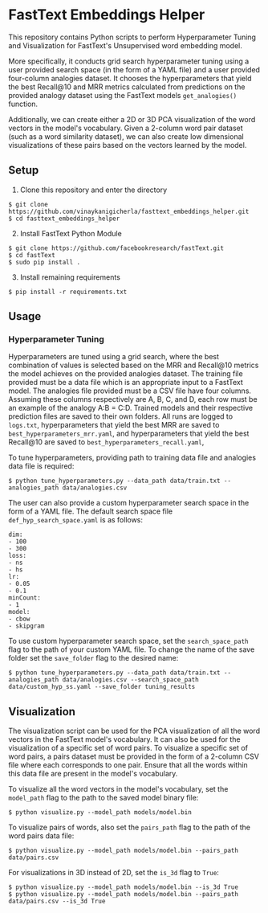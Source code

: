 # FastText Embeddings Helper
This repository contains Python scripts to perform Hyperparameter Tuning and Visualization for FastText's Unsupervised word embedding model. 

More specifically, it conducts grid search hyperparameter tuning using a user provided search space (in the form of a YAML file) and a user provided 
four-column analogies dataset. It chooses the hyperparameters that yield the best Recall@10 and MRR metrics calculated from predictions on the provided 
analogy dataset using the FastText models `get_analogies()` function. 

Additionally, we can create either a 2D or 3D PCA visualization of the word vectors in the model's vocabulary. Given a 2-column word pair dataset 
(such as a word similarity dataset), we can also create low dimensional visualizations of these pairs based on the vectors learned by the model.   

## Setup 
1. Clone this repository and enter the directory
```
$ git clone https://github.com/vinaykanigicherla/fasttext_embeddings_helper.git
$ cd fasttext_embeddings_helper
```
2. Install FastText Python Module
```
$ git clone https://github.com/facebookresearch/fastText.git
$ cd fastText
$ sudo pip install .
```
3. Install remaining requirements
```
$ pip install -r requirements.txt
```

## Usage
### Hyperparameter Tuning
Hyperparameters are tuned using a grid search, where the best combination of values is selected based on the MRR and Recall@10 metrics the model achieves on 
the provided analogies dataset. The training file provided must be a data file which is an appropriate input to a FastText model. The analogies file 
provided must be a CSV file have four columns. Assuming these columns respectively are A, B, C, and D, each row must be an example of the analogy A:B = C:D. Trained models and their respective prediction files are saved to their own folders. All runs are logged to `logs.txt`, hyperparameters that yield the best MRR are saved to `best_hyperparameters_mrr.yaml`, and hyperparameters that yield the best Recall@10 are saved to `best_hyperparameters_recall.yaml`, 

To tune hyperparameters, providing path to training data file and analogies data file is required:
```
$ python tune_hyperparameters.py --data_path data/train.txt --analogies_path data/analogies.csv
```
The user can also provide a custom hyperparameter search space in the form of a YAML file. The default search space file `def_hyp_search_space.yaml` is as follows:
```
dim:
- 100
- 300
loss:
- ns
- hs
lr:
- 0.05
- 0.1
minCount:
- 1
model:
- cbow
- skipgram
```
To use custom hyperparameter search space, set the `search_space_path` flag to the path of your custom YAML file. To change the name of the save folder set the `save_folder` flag to the desired name:
```
$ python tune_hyperparameters.py --data_path data/train.txt --analogies_path data/analogies.csv --search_space_path data/custom_hyp_ss.yaml --save_folder tuning_results
```

## Visualization 
The visualization script can be used for the PCA visualization of all the word vectors in the FastText model's vocabulary. It can also be used for the visualization of a specific set of word pairs. To visualize a specific set of word pairs, a pairs dataset must be provided in the form of a 2-column CSV file where each corresponds to one pair. Ensure that all the words within this data file are present in the model's vocabulary. 

To visualize all the word vectors in the model's vocabulary, set the `model_path` flag to the path to the saved model binary file:
```
$ python visualize.py --model_path models/model.bin 
```
To visualize pairs of words, also set the `pairs_path` flag to the path of the word pairs data file:
```
$ python visualize.py --model_path models/model.bin --pairs_path data/pairs.csv 
```
For visualizations in 3D instead of 2D, set the `is_3d` flag to `True`:
```
$ python visualize.py --model_path models/model.bin --is_3d True 
$ python visualize.py --model_path models/model.bin --pairs_path data/pairs.csv --is_3d True 
```

